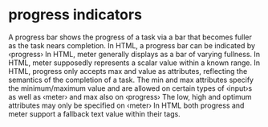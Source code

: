 # progress indicators

A progress bar shows the progress of a task via a bar that becomes fuller as the task nears completion.
In HTML, a progress bar can be indicated by ‹progress›
In HTML, meter generally displays as a bar of varying fullness.
In HTML, meter supposedly represents a scalar value within a known range.
In HTML, progress only accepts max and value as attributes, reflecting the semantics of the completion of a task.
The min and max attributes specify the minimum/maximum value and are allowed on certain types of ‹input›s as well as ‹meter› and max also on ‹progress›
The low, high and optimum attributes may only be specified on ‹meter›
In HTML both progress and meter support a fallback text value within their tags.
